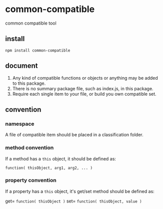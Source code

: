 # common-compatible

common compatible tool

## install

`npm install common-compatible`

## document

1. Any kind of compatible functions or objects or anything may be added to this package.
2. There is no summary package file, such as index.js, in this package.
3. Require each single item to your file, or build you own compatible set.

## convention

### namespace

A file of compatible item should be placed in a classification folder.

### method convention

If a method has a `this` object, it should be defined as:

`function( thisObject, arg1, arg2, ... )`

### property convention

If a property has a `this` object, it's get/set method should be defined as:

get<Object><Property>= `function( thisObject )`
set<Object><Property>= `function( thisObject, value )`

